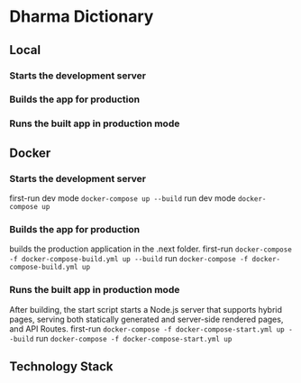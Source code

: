 # Dharma Dictionary

## Local

### Starts the development server

<!-- `npm i && next dev` -->

### Builds the app for production

<!-- `npm i && next build` -->
 <!-- builds the production application in the .next folder. -->

### Runs the built app in production mode

<!-- After building, the start script starts a Node.js server that supports hybrid
pages, serving both statically generated and server-side rendered pages, and
API Routes. -->
<!-- `npm i && next start` -->

## Docker

### Starts the development server

first-run dev mode
`docker-compose up --build`
run dev mode
`docker-compose up`

### Builds the app for production

builds the production application in the .next folder.
first-run
`docker-compose -f docker-compose-build.yml up --build`
run
`docker-compose -f docker-compose-build.yml up`

### Runs the built app in production mode

After building, the start script starts a Node.js server that supports hybrid
pages, serving both statically generated and server-side rendered pages, and
API Routes.
first-run
`docker-compose -f docker-compose-start.yml up --build`
run
`docker-compose -f docker-compose-start.yml up`

## Technology Stack
